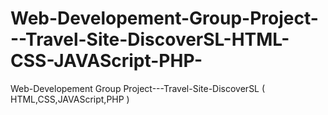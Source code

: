 # Web-Developement-Group-Project---Travel-Site-DiscoverSL-HTML-CSS-JAVAScript-PHP-
Web-Developement Group Project---Travel-Site-DiscoverSL ( HTML,CSS,JAVAScript,PHP )
